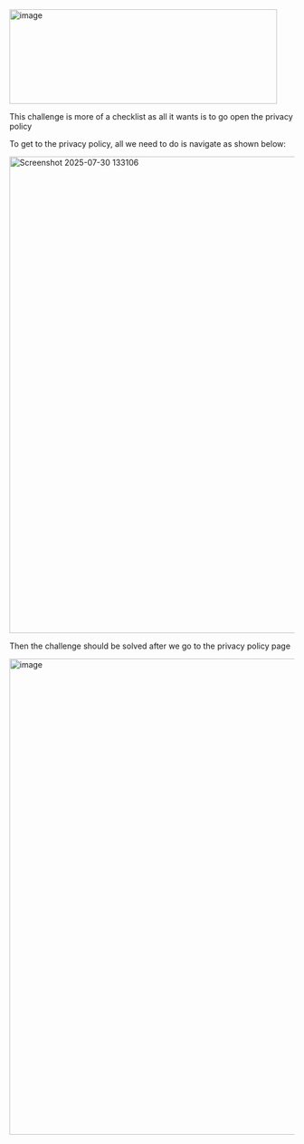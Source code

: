 <img width="473" height="167" alt="image" src="https://github.com/user-attachments/assets/308bb5ca-1fa2-46a7-b179-b81c569e6592" />


This challenge is more of a checklist as all it wants is to go open the privacy policy 

To get to the privacy policy, all we need to do is navigate as shown below:

<img width="1596" height="842" alt="Screenshot 2025-07-30 133106" src="https://github.com/user-attachments/assets/6a7bf058-bb85-47d2-9651-33a4471219d6" />

Then the challenge should be solved after we go to the privacy policy page


<img width="1596" height="841" alt="image" src="https://github.com/user-attachments/assets/aff645ff-529f-4c7a-a23e-cb6fafa95398" />
